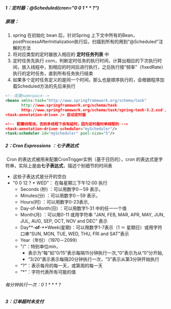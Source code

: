 ##### 1：定时器：@Scheduled(cron="0 0 1 * * ?")

##### 原理：

1. spring 在初始化 bean 后，针对Spring 上下文中所有的Bean，postProcessAfterInitialization执行后，扫描到所有的用到"@Scheduled"注解的方法
2. 将对应类型的定时器放入相应的 **定时任务列表** 中
3. 定时任务先执行 corn，判断定时任务的执行时间，计算出相应的下次执行时间，放入线程中，到相应的时间后进行执行，之后执行按“频率”（fixedRate）执行的定时任务，直到所有任务执行结束
4. 如果多个定时任务定义的是同一个时间，那么也是顺序执行的，会根据程序加载Scheduled方法的先后来执行

```xml
<!--配置namespace-->
<beans xmlns:task="http://www.springframework.org/schema/task"
       http://www.springframework.org/schema/task
       http://www.springframework.org/schema/task/spring-task-3.2.xsd />
<task:annotation-driven /> 启动定时器

<!-- 配置线程池，否则多线程下会有延时，因为定时器时单线程的 -->
<task:annotation-driven scheduler="myScheduler"/>
<task:scheduler id="myScheduler" pool-size="5"/>
```

##### 2：Cron Expressions ：七子表达式

​	Cron 的表达式被用来配置CronTrigger实例（基于日历的），cron 的表达式是字符串，实际上是由**七子表达式**，描述个别细节的时间表

- 这些子表达式是分开的空白
- "0 0 12 ? * WED"： 在每星期三下午12:00 执行
  - Seconds (秒)     ：可以用数字0－59 表示，
  - Minutes(分)        ：可以用数字0－59 表示，
  - Hours(时)           ：可以用数字0-23表示,
  - Day-of-Month(日) ：可以用数字1-31 中的任一一个值
  - Month(月) ：可以用0-11 或用字符串  “JAN, FEB, MAR, APR, MAY, JUN, JUL, AUG, SEP, OCT, NOV and DEC” 表示
  - Day**-**of**-**Week(星期)：可以用数字1-7表示（1 ＝ 星期日）或用字符口串“SUN, MON, TUE, WED, THU, FRI and SAT”表示
  - Year（年份）（1970－2099）
  - "/"：特别单位min，
    - 表示为“每”如“0/15”表示每隔15分钟执行一次,“0”表示为从“0”分开始, 
    - “3/20”表示表示每隔20分钟执行一次，“3”表示从第3分钟开始执行
  - "?"：表示每月的每一天，或第周的每一天
  - "*"：字符代表所有可能的值

###### 每分钟执行一次：0 1 * * * ?



##### 3：订单超时未支付



### 

